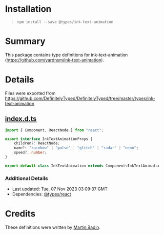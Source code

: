 # Installation
> `npm install --save @types/ink-text-animation`

# Summary
This package contains type definitions for ink-text-animation (https://github.com/yardnsm/ink-text-animation).

# Details
Files were exported from https://github.com/DefinitelyTyped/DefinitelyTyped/tree/master/types/ink-text-animation.
## [index.d.ts](https://github.com/DefinitelyTyped/DefinitelyTyped/tree/master/types/ink-text-animation/index.d.ts)
````ts
import { Component, ReactNode } from "react";

export interface InkTextAnimationProps {
    children?: ReactNode;
    name?: "rainbow" | "pulse" | "glitch" | "radar" | "neon";
    speed?: number;
}

export default class InkTextAnimation extends Component<InkTextAnimationProps> {}

````

### Additional Details
 * Last updated: Tue, 07 Nov 2023 03:09:37 GMT
 * Dependencies: [@types/react](https://npmjs.com/package/@types/react)

# Credits
These definitions were written by [Martin Badin](https://github.com/martin-badin).
